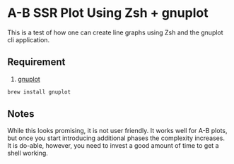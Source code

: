 # A-B SSR Plot Using Zsh + gnuplot
This is a test of how one can create line graphs using Zsh and the gnuplot cli application.
## Requirement
1. [gnuplot](http://www.gnuplot.info/)
```zsh
brew install gnuplot
``` 
## Notes
While this looks promising, it is not user friendly. It works well for A-B plots, but once you start introducing additional phases the complexity increases. It is do-able, however, you need to invest a good amount of time to get a shell working.